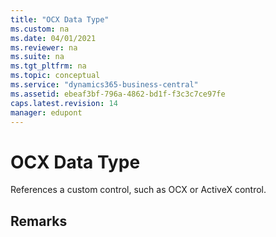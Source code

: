 ```yaml
---
title: "OCX Data Type"
ms.custom: na
ms.date: 04/01/2021
ms.reviewer: na
ms.suite: na
ms.tgt_pltfrm: na
ms.topic: conceptual
ms.service: "dynamics365-business-central"
ms.assetid: ebeaf3bf-796a-4862-bd1f-f3c3c7ce97fe
caps.latest.revision: 14
manager: edupont
---
```

# OCX Data Type
References a custom control, such as OCX or ActiveX control.  
  
## Remarks  
<!--  
> [!IMPORTANT]  
>  OCX data types are not supported by [!INCLUDE[nav_web](includes/nav_web_md.md)].  
  
 To use a control in [!INCLUDE[nav_dev_long](includes/nav_dev_long_md.md)], define a variable of type OCX and give it a name. Then choose the lookup button in the **Subtype** field to locate and select the control that you want to use. You select from a list of installed controls, and when you select one, the GUID of the control is inserted. When the focus leaves the **Subtype** field, the name of the control is substituted for the GUID.  
  
 When you have defined a control as a variable, you can use the control through the variable, and you can browse its methods and properties in the Symbol Menu.  
  
 When you are using a control, there is no one-to-one relationship between AL data types and COM data types. For an overview of the data type mapping, see [Using COM Technologies in Microsoft Dynamics NAV](Using-COM-Technologies-in-Microsoft-Dynamics-NAV.md).-->
